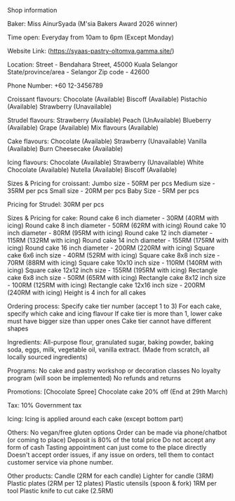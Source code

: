 Shop information

Baker:
Miss AinurSyada (M'sia Bakers Award 2026 winner)

Time open:
Everyday from 10am to 6pm (Except Monday)

Website Link:
(https://syaas-pastry-oltomva.gamma.site/)

Location:
Street - Bendahara Street, 45000 Kuala Selangor
State/province/area - Selangor
Zip code - 42600

Phone Number:
+60 12-3456789

Croissant flavours:
Chocolate (Available)
Biscoff (Available)
Pistachio (Available)
Strawberry (Unavailable)

Strudel flavours:
Strawberry (Available)
Peach (UnAvailable)
Blueberry (Available)
Grape (Available)
Mix flavours (Available)

Cake flavours:
Chocolate (Available)
Strawberry (Unavailable)
Vanilla (Available)
Burn Cheesecake (Available)

Icing flavours:
Chocolate (Available)
Strawberry (Unavailable)
White Chocolate (Available)
Nutella (Available)
Biscoff (Available)

Sizes & Pricing for croissant:
Jumbo size - 50RM per pcs
Medium size - 35RM per pcs
Small size - 20RM per pcs
Baby Size - 5RM per pcs

Pricing for Strudel:
30RM per pcs

Sizes & Pricing for cake:
Round cake 6 inch diameter - 30RM (40RM with icing)
Round cake 8 inch diameter - 50RM (62RM with icing)
Round cake 10 inch diameter - 80RM (95RM with icing)
Round cake 12 inch diameter - 115RM (132RM with icing)
Round cake 14 inch diameter - 155RM (175RM with icing)
Round cake 16 inch diameter - 200RM (220RM with icing)
Square cake 6x6 inch size - 40RM (52RM with icing)
Square cake 8x8 inch size - 70RM (88RM with icing)
Square cake 10x10 inch size - 110RM (140RM with icing)
Square cake 12x12 inch size - 155RM (195RM with icing)
Rectangle cake 6x8 inch size - 50RM (65RM with icing)
Rectangle cake 8x12 inch size - 100RM (125RM with icing)
Rectangle cake 12x16 inch size - 200RM (240RM with icing)
Height is 4 inch for all cakes

Ordering process:
Specify cake tier number (accept 1 to 3)
For each cake, specify which cake and icing flavour
If cake tier is more than 1, lower cake must have bigger size than upper ones
Cake tier cannot have different shapes

Ingredients:
All-purpose flour, granulated sugar, baking powder, baking soda, eggs, milk, vegetable oil, vanilla extract. (Made from scratch, all locally sourced ingredients)

Programs:
No cake and pastry workshop or decoration classes
No loyalty program (will soon be implemented)
No refunds and returns

Promotions:
[Chocolate Spree] Chocolate cake 20% off (End at 29th March)

Tax:
10% Government tax

Icing:
Icing is applied around each cake (except bottom part)

Others:
No vegan/free gluten options
Order can be made via phone/chatbot (or coming to place)
Deposit is 80% of the total price
Do not accept any form of cash
Tasting appointment can just come to the place directly
Doesn't accept order issues, if any issue on orders, tell them to contact customer service via phone number.

Other products:
Candle (2RM for each candle)
Lighter for candle (3RM)
Plastic plates (2RM per 12 plates)
Plastic utensils (spoon & fork) 1RM per tool
Plastic knife to cut cake (2.5RM)
